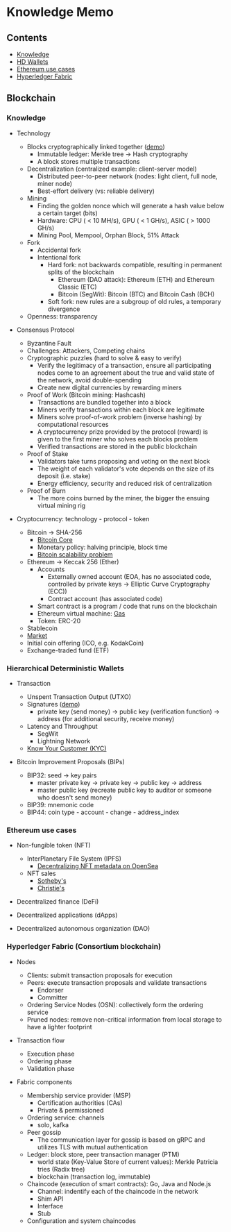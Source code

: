 # Knowledge Memo

## Contents

- [Knowledge](#knowledge)
- [HD Wallets](#hierarchical-deterministic-wallets)
- [Ethereum use cases](#ethereum-use-cases)
- [Hyperledger Fabric](#hyperledger-fabric-consortium-blockchain)

## Blockchain

### Knowledge

- Technology
  - Blocks cryptographically linked together ([demo](https://tools.superdatascience.com/blockchain/blockchain))
    - Immutable ledger: Merkle tree → Hash cryptography
    - A block stores multiple transactions
  - Decentralization (centralized example: client-server model)
    - Distributed peer-to-peer network (nodes: light client, full node, miner node)
    - Best-effort delivery (vs: reliable delivery)
  - Mining
    - Finding the golden nonce which will generate a hash value below a certain target (bits)
    - Hardware: CPU ( < 10 MH/s), GPU ( < 1 GH/s), ASIC ( > 1000 GH/s)
    - Mining Pool, Mempool, Orphan Block, 51% Attack
  - Fork
    - Accidental fork
    - Intentional fork
      - Hard fork: not backwards compatible, resulting in permanent splits of the blockchain
        - Ethereum (DAO attack): Ethereum (ETH) and Ethereum Classic (ETC)
        - Bitcoin (SegWit): Bitcoin (BTC) and Bitcoin Cash (BCH)
      - Soft fork: new rules are a subgroup of old rules, a temporary divergence
  - Openness: transparency

- Consensus Protocol
  - Byzantine Fault
  - Challenges: Attackers, Competing chains
  - Cryptographic puzzles (hard to solve & easy to verify)
    - Verify the legitimacy of a transaction, ensure all participating nodes come to an agreement about the true and valid state of the network, avoid double-spending
    - Create new digital currencies by rewarding miners
  - Proof of Work (Bitcoin mining: Hashcash)
    - Transactions are bundled together into a block
    - Miners verify transactions within each block are legitimate
    - Miners solve proof-of-work problem (inverse hashing) by computational resources
    - A cryptocurrency prize provided by the protocol (reward) is given to the first miner who solves each blocks problem
    - Verified transactions are stored in the public blockchain
  - Proof of Stake
    - Validators take turns proposing and voting on the next block
    - The weight of each validator's vote depends on the size of its deposit (i.e. stake)
    - Energy efficiency, security and reduced risk of centralization
  - Proof of Burn
    - The more coins burned by the miner, the bigger the ensuing virtual mining rig

- Cryptocurrency: technology - protocol - token
  - Bitcoin → SHA-256
    - [Bitcoin Core](https://bitcoin.org/en/bitcoin-core/)
    - Monetary policy: halving principle, block time
    - [Bitcoin scalability problem](https://en.wikipedia.org/wiki/Bitcoin_scalability_problem)
  - Ethereum → Keccak 256 (Ether)
    - Accounts
      - Externally owned account (EOA, has no associated code, controlled by private keys → Elliptic Curve Cryptography (ECC))
      - Contract account (has associated code)
    - Smart contract is a program / code that runs on the blockchain
    - Ethereum virtual machine: [Gas](https://ethereum.org/en/developers/docs/gas/)
    - Token: ERC-20
  - Stablecoin
  - [Market](https://coinmarketcap.com/)
  - Initial coin offering (ICO, e.g. KodakCoin)
  - Exchange-traded fund (ETF)

### Hierarchical Deterministic Wallets

- Transaction
  - Unspent Transaction Output (UTXO)
  - Signatures ([demo](https://tools.superdatascience.com/blockchain/public-private-keys/signatures))
    - private key (send money) → public key (verification function) → address (for additional security, receive money)
  - Latency and Throughput
    - SegWit
    - Lightning Network
  - [Know Your Customer (KYC)](https://academy.binance.com/en/glossary/know-your-customer)

- Bitcoin Improvement Proposals (BIPs)
  - BIP32: seed → key pairs
    - master private key → private key → public key → address
    - master public key (recreate public key to auditor or someone who doesn't send money)
  - BIP39: mnemonic code
  - BIP44: coin type - account - change - address_index

### Ethereum use cases

- Non-fungible token (NFT)
  - InterPlanetary File System (IPFS)
    - [Decentralizing NFT metadata on OpenSea](https://opensea.io/blog/announcements/decentralizing-nft-metadata-on-opensea/)
  - NFT sales
    - [Sotheby's](https://www.sothebys.com/en/digital-catalogues/natively-digital-a-curated-nft-sale)
    - [Christie's](https://www.christies.com/auctions/christies-encrypted)

- Decentralized finance (DeFi)

- Decentralized applications (dApps)

- Decentralized autonomous organization (DAO)

### Hyperledger Fabric (Consortium blockchain)

- Nodes
  - Clients: submit transaction proposals for execution
  - Peers: execute transaction proposals and validate transactions
    - Endorser
    - Committer
  - Ordering Service Nodes (OSN): collectively form the ordering service
  - Pruned nodes: remove non-critical information from local storage to have a lighter footprint

- Transaction flow
  - Execution phase
  - Ordering phase
  - Validation phase

- Fabric components
  - Membership service provider (MSP)
    - Certification authorities (CAs)
    - Private & permissioned
  - Ordering service: channels
    - solo, kafka
  - Peer gossip
    - The communication layer for gossip is based on gRPC and utilizes TLS with mutual authentication
  - Ledger: block store, peer transaction manager (PTM)
    - world state (Key-Value Store of current values): Merkle Patricia tries (Radix tree)
    - blockchain (transaction log, immutable)
  - Chaincode (execution of smart contracts): Go, Java and Node.js
    - Channel: indentify each of the chaincode in the network
    - Shim API
    - Interface
    - Stub
  - Configuration and system chaincodes
